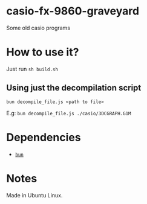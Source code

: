 # casio-fx-9860-graveyard
Some old casio programs

# How to use it?

Just run `sh build.sh`

## Using just the decompilation script

`bun decompile_file.js <path to file>`

E.g: `bun decompile_file.js ./casio/3DCGRAPH.G1M`

# Dependencies

- [`bun`](https://bun.sh/)

# Notes

Made in Ubuntu Linux.
